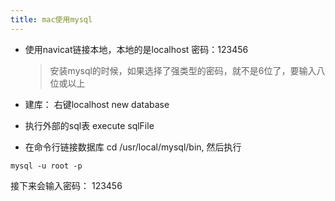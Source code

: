 ```yaml
---
title: mac使用mysql
---
```


* 使用navicat链接本地，本地的是localhost 密码：123456
    > 安装mysql的时候，如果选择了强类型的密码，就不是6位了，要输入八位或以上
* 建库： 右键localhost   new database

* 执行外部的sql表   execute sqlFile

* 在命令行链接数据库 cd  /usr/local/mysql/bin, 然后执行

```code
mysql -u root -p
```
接下来会输入密码： 123456

